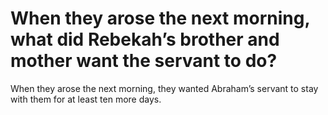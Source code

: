 # When they arose the next morning, what did Rebekah’s brother and mother want the servant to do?

When they arose the next morning, they wanted Abraham’s servant to stay with them for at least ten more days.
